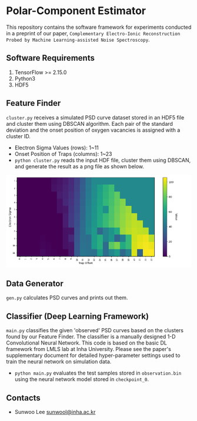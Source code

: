# Polar-Component Estimator
This repository contains the software framework for experiments conducted in a preprint of our paper, `Complementary Electro-Ionic Reconstruction Probed by Machine Learning-assisted Noise Spectroscopy`.

## Software Requirements
1. TensorFlow >= 2.15.0
2. Python3
3. HDF5

## Feature Finder
`cluster.py` receives a simulated PSD curve dataset stored in an HDF5 file and cluster them using DBSCAN algorithm. Each pair of the standard deviation and the onset position of oxygen vacancies is assigned with a cluster ID.
 - Electron Sigma Values (rows): 1~11
 - Onset Position of Traps (columns): 1~23
 - `python cluster.py` reads the input HDF file, cluster them using DBSCAN, and generate the result as a png file as shown below.

![map](https://github.com/swblaster/tf2-Vo/blob/master/map.png)

## Data Generator
`gen.py` calculates PSD curves and prints out them.

## Classifier (Deep Learning Framework)
`main.py` classifies the given 'observed' PSD curves based on the clusters found by our Feature Finder. The classifier is a manually designed 1-D Convolutional Neural Network. This code is based on the basic DL framework from LMLS lab at Inha University. Please see the paper's supplementary document for detailed hyper-parameter settings used to train the neural network on simulation data.
 - `python main.py` evaluates the test samples stored in `observation.bin` using the neural network model stored in `checkpoint_0`.

## Contacts
 * Sunwoo Lee <sunwool@inha.ac.kr>
